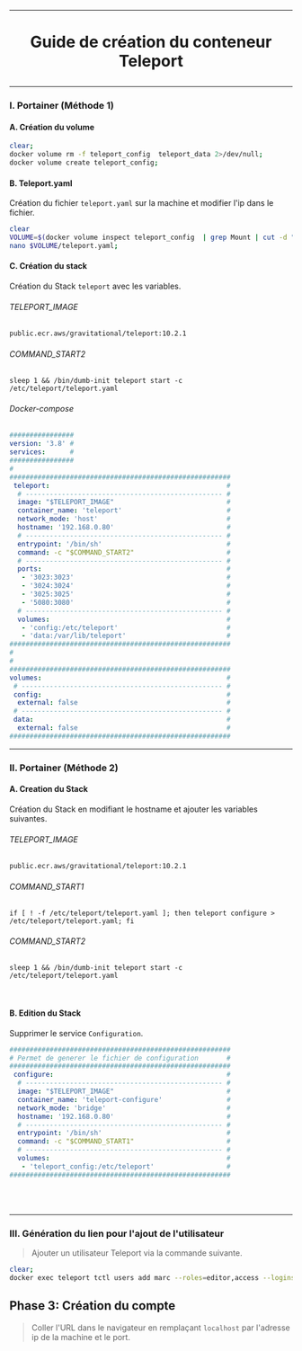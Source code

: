 ------------------------------------------------------------------------------------------
# <p align='center'> Guide de création du conteneur Teleport </p>

------------------------------------------------------------------------------------------
### I. Portainer (Méthode 1)
#### A. Création du volume
```bash
clear;
docker volume rm -f teleport_config  teleport_data 2>/dev/null;
docker volume create teleport_config;
```

#### B. Teleport.yaml
Création du fichier `teleport.yaml` sur la machine et modifier l'ip dans le fichier.
```bash
clear
VOLUME=$(docker volume inspect teleport_config  | grep Mount | cut -d ":" -f 2 | cut -d '"' -f 2 )
nano $VOLUME/teleport.yaml;
```

#### C. Création du stack
Création du Stack `teleport` avec les variables.

###### TELEPORT_IMAGE
```bash
public.ecr.aws/gravitational/teleport:10.2.1
```

###### COMMAND_START2
```
sleep 1 && /bin/dumb-init teleport start -c /etc/teleport/teleport.yaml
```

###### Docker-compose
```yml
################
version: '3.8' #
services:      #
################
#
#######################################################
 teleport:                                            #
  # ------------------------------------------------- #
  image: "$TELEPORT_IMAGE"                            #
  container_name: 'teleport'                          #
  network_mode: 'host'                                #
  hostname: '192.168.0.80'                            #
  # ------------------------------------------------- #
  entrypoint: '/bin/sh'                               #
  command: -c "$COMMAND_START2"                       #
  # ------------------------------------------------- #
  ports:                                              #
   - '3023:3023'                                      #
   - '3024:3024'                                      #
   - '3025:3025'                                      #
   - '5080:3080'                                      #
  # ------------------------------------------------- #
  volumes:                                            #
   - 'config:/etc/teleport'                           #
   - 'data:/var/lib/teleport'                         #
#######################################################
#
#
#######################################################
volumes:                                              #
 # -------------------------------------------------- #
 config:                                              #
  external: false                                     #
 # -------------------------------------------------- #
 data:                                                #
  external: false                                     #
#######################################################
```

------------------------------------------------------------------------------------------
### II. Portainer (Méthode 2)
#### A. Creation du Stack
Création du Stack en modifiant le hostname et ajouter les variables suivantes.

###### TELEPORT_IMAGE
```bash
public.ecr.aws/gravitational/teleport:10.2.1
```

###### COMMAND_START1
```
if [ ! -f /etc/teleport/teleport.yaml ]; then teleport configure > /etc/teleport/teleport.yaml; fi
```

###### COMMAND_START2
```
sleep 1 && /bin/dumb-init teleport start -c /etc/teleport/teleport.yaml
```

<br />

#### B. Edition du Stack
Supprimer le service `Configuration`.
```yml
#######################################################
# Permet de generer le fichier de configuration       #
#######################################################
 configure:                                           #
  # ------------------------------------------------- #
  image: "$TELEPORT_IMAGE"                            #
  container_name: 'teleport-configure'                #
  network_mode: 'bridge'                              #
  hostname: '192.168.0.80'                            #
  # ------------------------------------------------- #
  entrypoint: '/bin/sh'                               #
  command: -c "$COMMAND_START1"                       #
  # ------------------------------------------------- #
  volumes:                                            #
   - 'teleport_config:/etc/teleport'                  #
#######################################################
```

<br />
<br />

------------------------------------------------------------------------------------------
### III. Génération du lien pour l'ajout de l'utilisateur
> Ajouter un utilisateur Teleport via la commande suivante.
```bash
clear;
docker exec teleport tctl users add marc --roles=editor,access --logins=root
```
## Phase 3: Création du compte
> Coller l'URL dans le navigateur en remplaçant `localhost` par l'adresse ip de la machine et le port.
